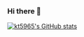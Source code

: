 ### Hi there 👋

[![kt5965's GitHub stats](https://github-readme-stats.vercel.app/api?username=kt5965&count_private=true&theme=blue-green)](https://github.com/anuraghazra/github-readme-stats)






<!--
**kt5965/kt5965** is a ✨ _special_ ✨ repository because its `README.md` (this file) appears on your GitHub profile.

Here are some ideas to get you started:

- 🔭 I’m currently working on ...
- 🌱 I’m currently learning ...
- 👯 I’m looking to collaborate on ...
- 🤔 I’m looking for help with ...
- 💬 Ask me about ...
- 📫 How to reach me: ...
- 😄 Pronouns: ...
- ⚡ Fun fact: ...
-->
